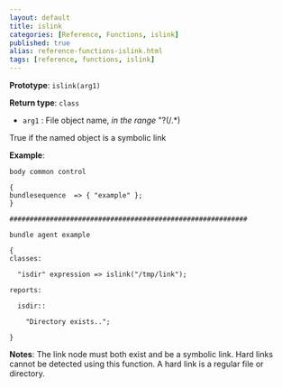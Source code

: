 ```yaml
---
layout: default
title: islink
categories: [Reference, Functions, islink]
published: true
alias: reference-functions-islink.html
tags: [reference, functions, islink]
---
```


**Prototype**: `islink(arg1)`

**Return type**: `class`

* `arg1` : File object name, *in the range* "?(/.\*)   

True if the named object is a symbolic link

**Example**:

```cf3
body common control

{
bundlesequence  => { "example" };
}

###########################################################

bundle agent example

{     
classes:

  "isdir" expression => islink("/tmp/link");

reports:

  isdir::

    "Directory exists..";

}
```

**Notes**:
The link node must both exist and be a symbolic link. Hard links cannot
be detected using this function. A hard link is a regular file or
directory.
